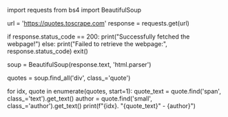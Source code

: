 import requests
from bs4 import BeautifulSoup

url = 'https://quotes.toscrape.com'
response = requests.get(url)

if response.status_code == 200:
    print("Successfully fetched the webpage!")
else:
    print("Failed to retrieve the webpage:", response.status_code)
    exit()

soup = BeautifulSoup(response.text, 'html.parser')

quotes = soup.find_all('div', class_='quote')

for idx, quote in enumerate(quotes, start=1):
    quote_text = quote.find('span', class_='text').get_text()
    author = quote.find('small', class_='author').get_text()
    print(f"{idx}. \"{quote_text}\" - {author}")
